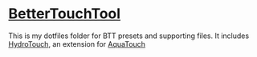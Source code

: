# [BetterTouchTool](https://folivora.ai)

This is my dotfiles folder for BTT presets and supporting files. It includes [HydroTouch](./HydroTouch), an extension for [AquaTouch](https://community.folivora.ai/c/setup-preset-sharing/aquatouch)
